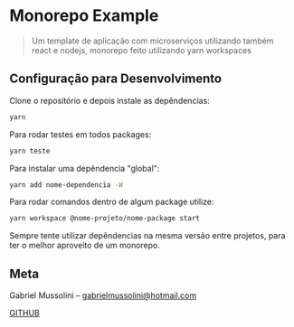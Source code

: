 # Monorepo Example
> Um template de aplicação com microserviços utilizando também react e nodejs, monorepo feito utilizando yarn workspaces

## Configuração para Desenvolvimento

Clone o repositório e depois instale as depêndencias:
```sh
yarn
```
Para rodar testes em todos packages:
```sh
yarn teste
```
Para instalar uma depêndencia "global":
```sh
yarn add nome-dependencia -W
```
Para rodar comandos dentro de algum package utilize:
```sh
yarn workspace @nome-projeto/nome-package start
```
Sempre tente utilizar depêndencias na mesma versão entre projetos, para ter o melhor aproveito de um monorepo.

## Meta

Gabriel Mussolini – gabrielmussolini@hotmail.com

[GITHUB](https://github.com/gabrielmussolini984)




